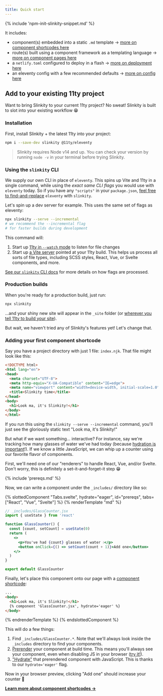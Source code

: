 ```yaml
---
title: Quick start
---
```


{% include 'npm-init-slinkity-snippet.md' %}

It includes:
- component(s) embedded into a static `.md` template → [more on component shortcodes here](/docs/component-shortcodes/)
- route(s) built using a component framework as a templating language → [more on component pages here](/docs/component-pages-layouts/)
- a `netlify.toml` configured to deploy in a flash → [more on deployment here](/docs/deployment/)
- an eleventy config with a few recommended defaults → [more on config here](/docs/config/#recommended-config-options)

## Add to your existing 11ty project

Want to bring Slinkity to your current 11ty project? No sweat! Slinkity is built to slot into your existing workflow 😁

### Installation

First, install Slinkity + the latest 11ty into your project:

```bash
npm i --save-dev slinkity @11ty/eleventy
```

> Slinkity requires Node v14 and up. You can check your version by running `node -v` in your terminal before trying Slinkity.

### Using the `slinkity` CLI

We supply our own CLI in place of `eleventy`. This spins up Vite and 11ty in a single command, while using the _exact same CLI flags_ you would use with `eleventy` today. So if you have any `"scripts"` in your `package.json`, [feel free to find-and-replace](https://twitter.com/slinkitydotdev/status/1431371307036336128) `eleventy` with `slinkity`.

Let's spin up a dev server for example. This uses the same set of flags as eleventy:

```bash
npx slinkity --serve --incremental
# we recommend the --incremental flag
# for faster builds during development
```

This command will:

1. Start up [11ty in `--watch` mode](https://www.11ty.dev/docs/usage/#re-run-eleventy-when-you-save) to listen for file changes
2. Start up [a Vite server](https://vitejs.dev/guide/#index-html-and-project-root) pointed at your 11ty build. This helps us process all sorts of file types, including SCSS styles, React, Vue, or Svelte components, and more.

[See our `slinkity` CLI docs](/config/#the-slinkity-cli) for more details on how flags are processed.

### Production builds

When you're ready for a production build, just run:

```bash
npx slinkity
```

...and your shiny new site will appear in the `_site` folder (or [wherever you tell 11ty to build your site](https://www.11ty.dev/docs/config/#output-directory)).

But wait, we haven't tried any of Slinkity's features yet! Let's change that.

### Adding your first component shortcode

Say you have a project directory with just 1 file: `index.njk`. That file might look like this:

```html
<!DOCTYPE html>
<html lang="en">
<head>
  <meta charset="UTF-8">
  <meta http-equiv="X-UA-Compatible" content="IE=edge">
  <meta name="viewport" content="width=device-width, initial-scale=1.0">
  <title>Slinkity time</title>
</head>
<body>
  <h1>Look ma, it's Slinkity!</h1>
</body>
</html>
```

If you run this using the `slinkity --serve --incremental` command, you'll just see the gloriously static text "Look ma, it's Slinkity!"

But what if we want something... interactive? For instance, say we're tracking how many glasses of water we've had today (because [hydration is important](https://www.gatsbyjs.com/docs/conceptual/react-hydration/)!). If we know a little JavaScript, we can whip up a counter using our favorite flavor of components.

First, we'll need one of our "renderers" to handle React, Vue, and/or Svelte. Don't worry, this is definitely a set-it-and-forget-it step 😁

{% include 'prereqs.md' %}

Now, we can write a component under the `_includes/` directory like so:

{% slottedComponent "Tabs.svelte", hydrate="eager", id="prereqs", tabs=["React", "Vue", "Svelte"] %}
{% renderTemplate "md" %}
<section>

```jsx
// _includes/GlassCounter.jsx
import { useState } from 'react'

function GlassCounter() {
  const [count, setCount] = useState(0)
  return (
    <>
      <p>You've had {count} glasses of water 💧</p>
      <button onClick={() => setCount(count + 1)}>Add one</button>
    </>
  )
}

export default GlassCounter
```

Finally, let's place this component onto our page with a [component shortcode](/docs/component-shortcodes):

```html
...
<body>
  <h1>Look ma, it's Slinkity!</h1>
  {% component 'GlassCounter.jsx', hydrate='eager' %}
</body>
```
</section>
<section hidden>

```html
<!--_includes/GlassCounter.vue-->
<template>
  <p>You've had {{ count }} glasses of water 💧</p>
  <button @click="add()">Add one</button>
</template>

<script>
import { ref } from "vue";

export default {
  setup() {
    const count = ref(0);

    function add() {
      count.value += 1;
    }

    return { count, add };
  },
};
</script>
```

Finally, let's place this component onto our page with a [component shortcode](/docs/component-shortcodes):

```html
...
<body>
  <h1>Look ma, it's Slinkity!</h1>
  {% component 'GlassCounter.vue', hydrate='eager' %}
</body>
```
</section>
<section hidden>

```html
<!--_includes/GlassCounter.svelte-->
<script>
  let count = 0;

  function add() {
    count += 1;
  }
</script>

<p>You've had {count} glasses of water 💧</p>
<button on:click={add}>Add one</button>
```

Finally, let's place this component onto our page with a [component shortcode](/docs/component-shortcodes):

```html
...
<body>
  <h1>Look ma, it's Slinkity!</h1>
  {% component 'GlassCounter.svelte', hydrate='eager' %}
</body>
```
</section>
{% endrenderTemplate %}
{% endslottedComponent %}

This will do a few things:
1. Find `_includes/GlassCounter.*`. Note that we'll always look inside the `_includes` directory to find your components.
2. [Prerender](https://jamstack.org/glossary/pre-render/) your component at build time. This means you'll always see your component, even when disabling JS in your browser ([try it!](https://developer.chrome.com/docs/devtools/javascript/disable/)).
3. ["Hydrate"](/docs/partial-hydration/) that prerendered component with JavaScript. This is thanks to our `hydrate='eager'` flag.

Now in your browser preview, clicking "Add one" should increase your counter 🎉

**[Learn more about component shortcodes →](/docs/component-shortcodes)**
